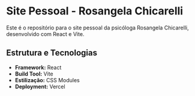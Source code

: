 # Site Pessoal - Rosangela Chicarelli

Este é o repositório para o site pessoal da psicóloga Rosangela Chicarelli, desenvolvido com React e Vite.

## Estrutura e Tecnologias

- **Framework:** React
- **Build Tool:** Vite
- **Estilização:** CSS Modules
- **Deployment:** Vercel